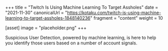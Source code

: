 +++
title = "Twitch Is Using Machine Learning To Target Assholes"
date = "2021-11-30"
canonicalUrl = "https://kotaku.com/twitch-is-using-machine-learning-to-target-assholes-1848140236"
fragment = "content"
weight = 10

[asset]
    image = "placeholder.png"
+++

Suspicious User Detection, powered by machine learning, is here to help you 
identify those users based on a number of account signals.
